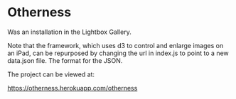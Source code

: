 # Otherness

Was an installation in the Lightbox Gallery. 

Note that the framework, which uses d3 to control and enlarge images on an iPad, can be repurposed by changing the url in index.js to point to a new data.json file. The format for the JSON.

The project can be viewed at:

https://otherness.herokuapp.com/otherness 

